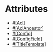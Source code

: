 <a id="backend-configuration-annotation-config"></a>

# Attributes

* [#[Acl]](acl.md)
* [#[AclAncestor]](acl-ancestor.md)
* [#[Config]](config.md)
* [#[ConfigField]](config-field.md)
* [#[TitleTemplate]](title-template.md)

